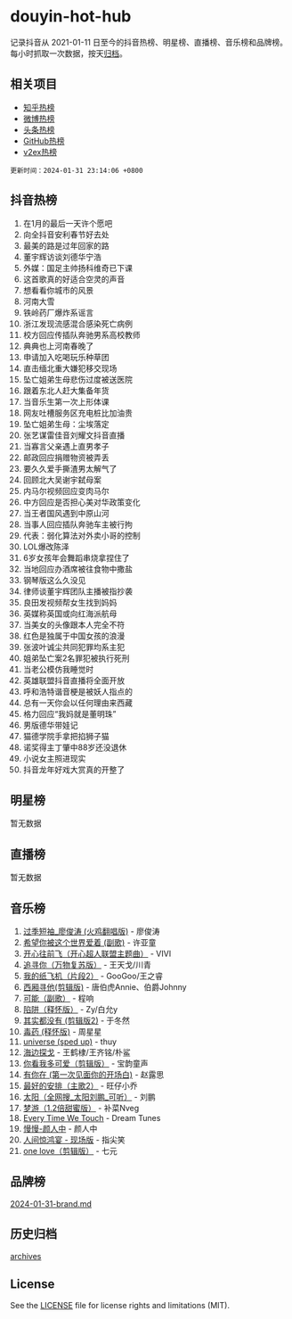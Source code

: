 # douyin-hot-hub

记录抖音从 2021-01-11 日至今的抖音热榜、明星榜、直播榜、音乐榜和品牌榜。每小时抓取一次数据，按天[归档](archives)。

## 相关项目

- [知乎热榜](https://github.com/lonnyzhang423/zhihu-hot-hub)
- [微博热榜](https://github.com/lonnyzhang423/weibo-hot-hub)
- [头条热榜](https://github.com/lonnyzhang423/toutiao-hot-hub)
- [GitHub热榜](https://github.com/lonnyzhang423/github-hot-hub)
- [v2ex热榜](https://github.com/lonnyzhang423/v2ex-hot-hub)


`更新时间：2024-01-31 23:14:06 +0800`

## 抖音热榜

1. 在1月的最后一天许个愿吧
1. 向全抖音安利春节好去处
1. 最美的路是过年回家的路
1. 董宇辉访谈刘德华宁浩
1. 外媒：国足主帅扬科维奇已下课
1. 这首歌真的好适合空灵的声音
1. 想看看你城市的风景
1. 河南大雪
1. 铁岭药厂爆炸系谣言
1. 浙江发现流感混合感染死亡病例
1. 校方回应传插队奔驰男系高校教师
1. 典典也上河南春晚了
1. 申请加入吃喝玩乐种草团
1. 直击缅北重大嫌犯移交现场
1. 坠亡姐弟生母悲伤过度被送医院
1. 跟着东北人赶大集备年货
1. 当音乐生第一次上形体课
1. 网友吐槽服务区充电桩比加油贵
1. 坠亡姐弟生母：尘埃落定
1. 张艺谋雷佳音刘耀文抖音直播
1. 当寡言父亲遇上直男孝子
1. 邮政回应捐赠物资被弄丢
1. 要久久爱手撕渣男太解气了
1. 回顾北大吴谢宇弑母案
1. 内马尔视频回应变肉马尔
1. 中方回应是否担心美对华政策变化
1. 当王者国风遇到中原山河
1. 当事人回应插队奔驰车主被行拘
1. 代表：弱化算法对外卖小哥的控制
1. LOL爆改陈泽
1. 6岁女孩年会舞蹈串烧拿捏住了
1. 当地回应办酒席被往食物中撒盐
1. 钢琴版这么久没见
1. 律师谈董宇辉团队主播被指抄袭
1. 良田发视频帮女生找到妈妈
1. 英媒称英国或向红海派航母
1. 当美女的头像跟本人完全不符
1. 红色是独属于中国女孩的浪漫
1. 张波叶诚尘共同犯罪均系主犯
1. 姐弟坠亡案2名罪犯被执行死刑
1. 当老公模仿我睡觉时
1. 英雄联盟抖音直播将全面开放
1. 呼和浩特谐音梗是被妖人指点的
1. 总有一天你会以任何理由来西藏
1. 格力回应“我妈就是董明珠”
1. 男版德华带娃记
1. 猫德学院手拿把掐狮子猫
1. 诺奖得主丁肇中88岁还没退休
1. 小说女主照进现实
1. 抖音龙年好戏大赏真的开整了

## 明星榜

暂无数据

## 直播榜

暂无数据

## 音乐榜

1. [过季短袖_廖俊涛 (火鸡翻唱版)](https://sf3-cdn-tos.douyinstatic.com/obj/tos-cn-ve-2774/ogQVJl0tRBKxQgZji7YClFEBrVDeHpPTWfCZbQ) - 廖俊涛
1. [希望你被这个世界爱着 (副歌)](https://sf6-cdn-tos.douyinstatic.com/obj/tos-cn-ve-2774/oUHCmWQfZlE3QQBKBeD8rCFLpJzPgCpImhsxMt) - 许亚童
1. [开心往前飞（开心超人联盟主题曲）](https://sf86-cdn-tos.douyinstatic.com/obj/tos-cn-ve-2774/9d8fb7c82cf1421fb93a9fe925275e0a) - VIVI
1. [追寻你（万物复苏版）](https://sf86-cdn-tos.douyinstatic.com/obj/tos-cn-ve-2774/oYeAZJsbjIDit9APmBg8u6uDUQnHmoCf3gbo74) - 王天戈/川青
1. [我的纸飞机（片段2）](https://sf3-cdn-tos.douyinstatic.com/obj/tos-cn-ve-2774/oM2ZrKcg2CD5AeRB2gkeXOFB1IxAGJdZPazYHf) - GooGoo/王之睿
1. [西厢寻他(剪辑版)](https://sf86-cdn-tos.douyinstatic.com/obj/tos-cn-ve-2774/oUsAVfAQKlRNxEv5qxvIB8o5qmIWUcXbzJKJhw) - 唐伯虎Annie、伯爵Johnny
1. [可能（副歌）](https://sf6-cdn-tos.douyinstatic.com/obj/tos-cn-ve-2774/cde1731888894259b333569393c2fb51) - 程响
1. [陷阱（释怀版）](https://sf86-cdn-tos.douyinstatic.com/obj/tos-cn-ve-2774/oE8C21LeZrzKLDFfQYgMzx4GAIHageG5IzayY7) - Zy/白允y
1. [其实都没有 (剪辑版2)](https://sf6-cdn-tos.douyinstatic.com/obj/tos-cn-ve-2774/oEBNQenHZtBhxYjGgUDQk0BCHTigQafgFlbQ7k) - 于冬然
1. [毒药 (释怀版)](https://sf3-cdn-tos.douyinstatic.com/obj/tos-cn-ve-2774/oYILMEAzspdZBIzy4frJNB8ZHPHWAhiwowd4Ad) - 周星星
1. [universe (sped up)](https://sf86-cdn-tos.douyinstatic.com/obj/tos-cn-ve-2774/oIQnurQLDCsdYeegkM4CKuVb23MZBXtX6QB8bv) - thuy
1. [海边探戈](https://sf86-cdn-tos.douyinstatic.com/obj/tos-cn-ve-2774/os9gE0VQCGqt6VQkZDyBBYvfSDY0QFe3vVmubn) - 王鹤棣/王齐铭/朴鲨
1. [你看我多可爱（剪辑版）](https://sf3-cdn-tos.douyinstatic.com/obj/tos-cn-ve-2774/018d241ee66a4a189b2fa9ea2fe3363d) - 宝韵童声
1. [有你在 (第一次见面你的开场白)](https://sf86-cdn-tos.douyinstatic.com/obj/tos-cn-ve-2774/oAthrQ3ClJBfI57uBoFEgNDYtNCZ0TSYQQfxQ0) - 赵露思
1. [最好的安排（主歌2）](https://sf86-cdn-tos.douyinstatic.com/obj/tos-cn-ve-2774/oMMZX1DuHpMwgoDztBmZswgQnbCeeANZxBHkFY) - 旺仔小乔
1. [太阳（全网搜_太阳刘鹏_可听）](https://sf86-cdn-tos.douyinstatic.com/obj/tos-cn-ve-2774/ogWbyIQnlBFImVbeDocRdCIYtBHlbJXgfZMvgz) - 刘鹏
1. [梦游（1.2倍甜蜜版）](https://sf86-cdn-tos.douyinstatic.com/obj/tos-cn-ve-2774/o4gyAUm8hwufoEABmwVIiQtHsFuGzAEEWtNMzo) - 补菜Nveg
1. [Every Time We Touch](https://sf86-cdn-tos.douyinstatic.com/obj/tos-cn-ve-2774/ogN6lUKQeBBfEVhIOMikG1CcJjugxk1tztZyhP) - Dream Tunes
1. [慢慢-颜人中](https://sf3-cdn-tos.douyinstatic.com/obj/tos-cn-ve-2774/ocjHNfBXdBxQNC8ZGAeoLMFTUgtBg8bkExunDC) - 颜人中
1. [人间惊鸿宴 - 现场版](https://sf86-cdn-tos.douyinstatic.com/obj/tos-cn-ve-2774/osF4mrPePAf2Yv8Wfr5fATCHZwL5h1QiGQAKwz) - 指尖笑
1. [one love（剪辑版）](https://sf86-cdn-tos.douyinstatic.com/obj/tos-cn-ve-2774/o4utbbKzHedACBQ0bkG7ZBgUvDQzbBDnYd1f1k) - 七元

## 品牌榜

[2024-01-31-brand.md](archives/2024-01-31-brand.md)

## 历史归档

[archives](archives)

## License

See the [LICENSE](LICENSE) file for license rights and limitations (MIT).
